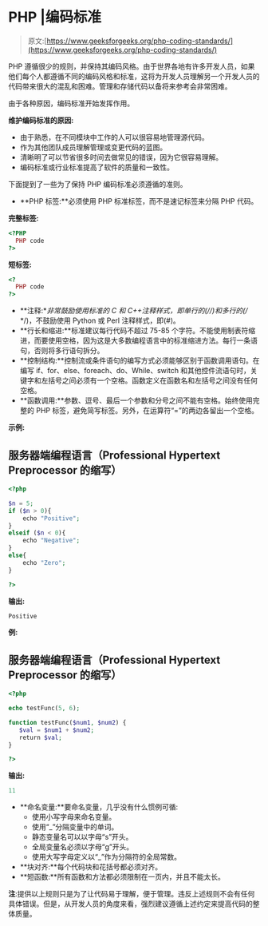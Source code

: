 # PHP |编码标准

> 原文:[https://www.geeksforgeeks.org/php-coding-standards/](https://www.geeksforgeeks.org/php-coding-standards/)

PHP 遵循很少的规则，并保持其编码风格。由于世界各地有许多开发人员，如果他们每个人都遵循不同的编码风格和标准，这将为开发人员理解另一个开发人员的代码带来很大的混乱和困难。管理和存储代码以备将来参考会非常困难。

由于各种原因，编码标准开始发挥作用。

**维护编码标准的原因:**

*   由于熟悉，在不同模块中工作的人可以很容易地管理源代码。
*   作为其他团队成员理解管理或变更代码的蓝图。
*   清晰明了可以节省很多时间去做常见的错误，因为它很容易理解。
*   编码标准或行业标准提高了软件的质量和一致性。

下面提到了一些为了保持 PHP 编码标准必须遵循的准则。

*   **PHP 标签:**必须使用 PHP 标准标签，而不是速记标签来分隔 PHP 代码。

**完整标签:**

```php
<?PHP
  PHP code
?>                
```

**短标签:**

```php
<?
  PHP code
?>
```

*   **注释:**非常鼓励使用标准的 C 和 C++注释样式，即单行的(//)和多行的(/* */)，不鼓励使用 Python 或 Perl 注释样式，即(#)。
*   **行长和缩进:**标准建议每行代码不超过 75-85 个字符。不能使用制表符缩进，而要使用空格，因为这是大多数编程语言中的标准缩进方法。每行一条语句，否则将多行语句拆分。
*   **控制结构:**控制流或条件语句的编写方式必须能够区别于函数调用语句。在编写 if、for、else、foreach、do、While、switch 和其他控件流语句时，关键字和左括号之间必须有一个空格。函数定义在函数名和左括号之间没有任何空格。
*   **函数调用:**参数、逗号、最后一个参数和分号之间不能有空格。始终使用完整的 PHP 标签，避免简写标签。另外，在运算符“=”的两边各留出一个空格。

**示例:**

## 服务器端编程语言（Professional Hypertext Preprocessor 的缩写）

```php
<?php

$n = 5;
if ($n > 0){
    echo "Positive";
}
elseif ($n < 0){
    echo "Negative";
}
else{
    echo "Zero";
}

?>
```

**输出:**

```php
Positive
```

**例:**

## 服务器端编程语言（Professional Hypertext Preprocessor 的缩写）

```php
<?php

echo testFunc(5, 6);

function testFunc($num1, $num2) {
   $val = $num1 + $num2;
   return $val;
}

?>
```

**输出:**

```php
11
```

*   **命名变量:**要命名变量，几乎没有什么惯例可循:
    *   使用小写字母来命名变量。
    *   使用“_”分隔变量中的单词。
    *   静态变量名可以以字母“s”开头。
    *   全局变量名必须以字母“g”开头。
    *   使用大写字母定义以“_”作为分隔符的全局常数。
*   **块对齐:**每个代码块和花括号都必须对齐。
*   **短函数:**所有函数和方法都必须限制在一页内，并且不能太长。

**注**:提供以上规则只是为了让代码易于理解，便于管理。违反上述规则不会有任何具体错误。但是，从开发人员的角度来看，强烈建议遵循上述约定来提高代码的整体质量。